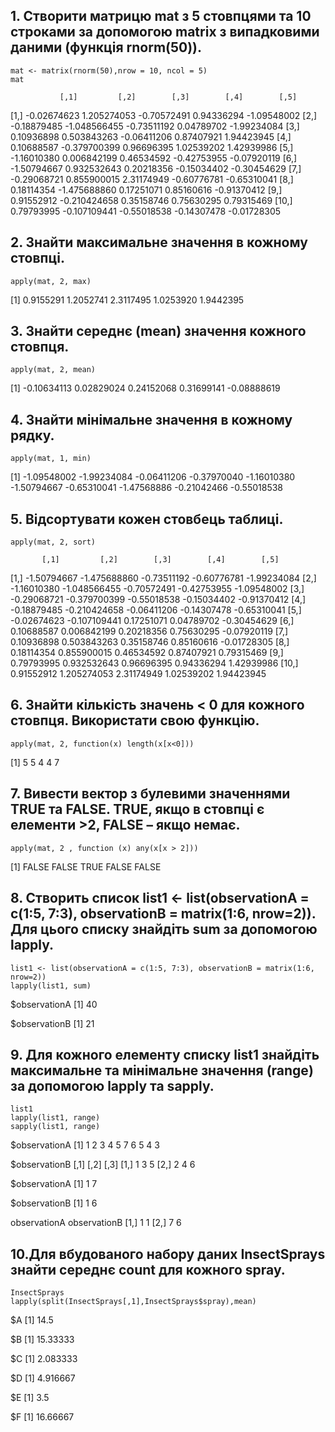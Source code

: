 ## 1. Створити матрицю mat з 5 стовпцями та 10 строками за допомогою matrix з випадковими даними (функція rnorm(50)).
```
mat <- matrix(rnorm(50),nrow = 10, ncol = 5)
mat
  ```
               [,1]         [,2]        [,3]        [,4]        [,5]
 [1,] -0.02674623  1.205274053 -0.70572491  0.94336294 -1.09548002
 [2,] -0.18879485 -1.048566455 -0.73511192  0.04789702 -1.99234084
 [3,]  0.10936898  0.503843263 -0.06411206  0.87407921  1.94423945
 [4,]  0.10688587 -0.379700399  0.96696395  1.02539202  1.42939986
 [5,] -1.16010380  0.006842199  0.46534592 -0.42753955 -0.07920119
 [6,] -1.50794667  0.932532643  0.20218356 -0.15034402 -0.30454629
 [7,] -0.29068721  0.855900015  2.31174949 -0.60776781 -0.65310041
 [8,]  0.18114354 -1.475688860  0.17251071  0.85160616 -0.91370412
 [9,]  0.91552912 -0.210424658  0.35158746  0.75630295  0.79315469
[10,]  0.79793995 -0.107109441 -0.55018538 -0.14307478 -0.01728305
## 2. Знайти максимальне значення в кожному стовпці.
  ```
  apply(mat, 2, max)
  ```
  [1] 0.9155291 1.2052741 2.3117495 1.0253920 1.9442395
## 3. Знайти середнє (mean) значення кожного стовпця.
 ```
 apply(mat, 2, mean)
 ```
 [1] -0.10634113  0.02829024  0.24152068  0.31699141 -0.08888619
## 4. Знайти мінімальне значення в кожному рядку.
 ```
 apply(mat, 1, min)
 ```
 [1] -1.09548002 -1.99234084 -0.06411206 -0.37970040 -1.16010380 -1.50794667 -0.65310041 -1.47568886 -0.21042466 -0.55018538
## 5. Відсортувати кожен стовбець таблиці.
 ``` 
 apply(mat, 2, sort)
 ```
           [,1]         [,2]        [,3]        [,4]        [,5]
 [1,] -1.50794667 -1.475688860 -0.73511192 -0.60776781 -1.99234084
 [2,] -1.16010380 -1.048566455 -0.70572491 -0.42753955 -1.09548002
 [3,] -0.29068721 -0.379700399 -0.55018538 -0.15034402 -0.91370412
 [4,] -0.18879485 -0.210424658 -0.06411206 -0.14307478 -0.65310041
 [5,] -0.02674623 -0.107109441  0.17251071  0.04789702 -0.30454629
 [6,]  0.10688587  0.006842199  0.20218356  0.75630295 -0.07920119
 [7,]  0.10936898  0.503843263  0.35158746  0.85160616 -0.01728305
 [8,]  0.18114354  0.855900015  0.46534592  0.87407921  0.79315469
 [9,]  0.79793995  0.932532643  0.96696395  0.94336294  1.42939986
[10,]  0.91552912  1.205274053  2.31174949  1.02539202  1.94423945
## 6. Знайти кількість значень < 0 для кожного стовпця. Використати свою функцію.
 ```
 apply(mat, 2, function(x) length(x[x<0]))
 ```
 [1] 5 5 4 4 7
## 7. Вивести вектор з булевими значеннями TRUE та FALSE. TRUE, якщо в стовпці є елементи >2, FALSE – якщо немає.
  ```
  apply(mat, 2 , function (x) any(x[x > 2]))
  ```
  [1] FALSE FALSE  TRUE FALSE FALSE
## 8. Створить список list1 <- list(observationA = c(1:5, 7:3), observationB = matrix(1:6, nrow=2)). Для цього списку знайдіть sum за допомогою lapply.
 ```
 list1 <- list(observationA = c(1:5, 7:3), observationB = matrix(1:6, nrow=2))
 lapply(list1, sum)
 ```
 $observationA
[1] 40

$observationB
[1] 21
## 9. Для кожного елементу списку list1 знайдіть максимальне та мінімальне значення (range) за допомогою lapply та sapply.
 ```
 list1
 lapply(list1, range)
 sapply(list1, range)
 ```
 $observationA
 [1] 1 2 3 4 5 7 6 5 4 3

$observationB
     [,1] [,2] [,3]
[1,]    1    3    5
[2,]    2    4    6

$observationA
[1] 1 7

$observationB
[1] 1 6

 observationA observationB
[1,]            1            1
[2,]            7            6
## 10.Для вбудованого набору даних InsectSprays знайти середнє count для кожного spray.
  ```
  InsectSprays
  lapply(split(InsectSprays[,1],InsectSprays$spray),mean)
 ```
 $A
[1] 14.5

$B
[1] 15.33333

$C
[1] 2.083333

$D
[1] 4.916667

$E
[1] 3.5

$F
[1] 16.66667

